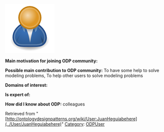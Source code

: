 [![Image:ODPUser.png](../images/a/a6/ODPUser.png)](../Image/ODPUser.png "Image:ODPUser.png")




  





__Main motivation for joining ODP community:__


__Possible main contribution to ODP community:__ To have some help to solve modeling problems, To help other users to solve modeling problems


__Domains of interest:__


  



__Is expert of:__


  

__How did I know about ODP:__ colleagues






Retrieved from "[http://ontologydesignpatterns.org/wiki/User:JuanHeguiabehere](../User/JuanHeguiabehere)"
 [Category](http://ontologydesignpatterns.org/wiki/Special:Categories "Special:Categories"): [ODPUser](../Category/ODPUser "Category:ODPUser")